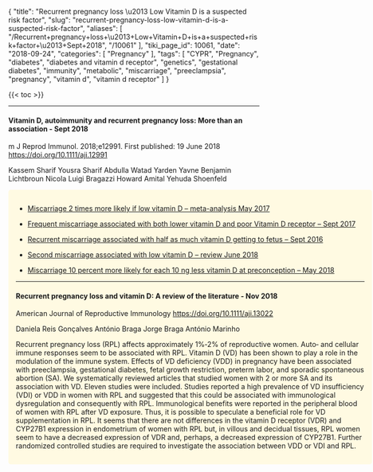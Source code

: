 {
    "title": "Recurrent pregnancy loss \u2013 Low Vitamin D is a suspected risk factor",
    "slug": "recurrent-pregnancy-loss-low-vitamin-d-is-a-suspected-risk-factor",
    "aliases": [
        "/Recurrent+pregnancy+loss+\u2013+Low+Vitamin+D+is+a+suspected+risk+factor+\u2013+Sept+2018",
        "/10061"
    ],
    "tiki_page_id": 10061,
    "date": "2018-09-24",
    "categories": [
        "Pregnancy"
    ],
    "tags": [
        "CYPR",
        "Pregnancy",
        "diabetes",
        "diabetes and vitamin d receptor",
        "genetics",
        "gestational diabetes",
        "immunity",
        "metabolic",
        "miscarriage",
        "preeclampsia",
        "pregnancy",
        "vitamin d",
        "vitamin d receptor"
    ]
}


{{< toc >}}

---

#### Vitamin D, autoimmunity and recurrent pregnancy loss: More than an association - Sept 2018

m J Reprod Immunol. 2018;e12991. First published: 19 June 2018 https://doi.org/10.1111/aji.12991

Kassem Sharif  Yousra Sharif  Abdulla Watad  Yarden Yavne  Benjamin Lichtbroun Nicola Luigi Bragazzi  Howard Amital  Yehuda Shoenfeld

<div class="border" style="background-color:#FFFAE2;padding:15px;margin:10px 0;border-radius:5px;width:700px">

* [Miscarriage 2 times more likely if low vitamin D – meta-analysis May 2017](/posts/miscarriage-2-times-more-likely-if-low-vitamin-d-meta-analysis)

* [Frequent miscarriage associated with both lower vitamin D and poor Vitamin D receptor – Sept 2017](/posts/frequent-miscarriage-associated-with-both-lower-vitamin-d-and-poor-vitamin-d-receptor)

* [Recurrent miscarriage associated with half as much vitamin D getting to fetus – Sept 2016](/posts/recurrent-miscarriage-associated-with-half-as-much-vitamin-d-getting-to-fetus)

* [Second miscarriage associated with low vitamin D – review June 2018](/posts/second-miscarriage-associated-with-low-vitamin-d-review)

* [Miscarriage 10 percent more likely for each 10 ng less vitamin D at preconception – May 2018](/posts/miscarriage-10-percent-more-likely-for-each-10-ng-less-vitamin-d-at-preconception)

---

#### Recurrent pregnancy loss and vitamin D: A review of the literature - Nov 2018

American Journal of Reproductive Immunology https://doi.org/10.1111/aji.13022

Daniela Reis Gonçalves  António Braga  Jorge Braga  António Marinho

Recurrent pregnancy loss (RPL) affects approximately 1%‐2% of reproductive women. Auto‐ and cellular immune responses seem to be associated with RPL. Vitamin D (VD) has been shown to play a role in the modulation of the immune system. Effects of VD deficiency (VDD) in pregnancy have been associated with preeclampsia, gestational diabetes, fetal growth restriction, preterm labor, and sporadic spontaneous abortion (SA). We systematically reviewed articles that studied women with 2 or more SA and its association with VD. Eleven studies were included. Studies reported a high prevalence of VD insufficiency (VDI) or VDD in women with RPL and suggested that this could be associated with immunological dysregulation and consequently with RPL. Immunological benefits were reported in the peripheral blood of women with RPL after VD exposure. Thus, it is possible to speculate a beneficial role for VD supplementation in RPL. It seems that there are not differences in the vitamin D receptor (VDR) and CYP27B1 expression in endometrium of women with RPL but, in villous and decidual tissues, RPL women seem to have a decreased expression of VDR and, perhaps, a decreased expression of CYP27B1. Further randomized controlled studies are required to investigate the association between VDD or VDI and RPL.